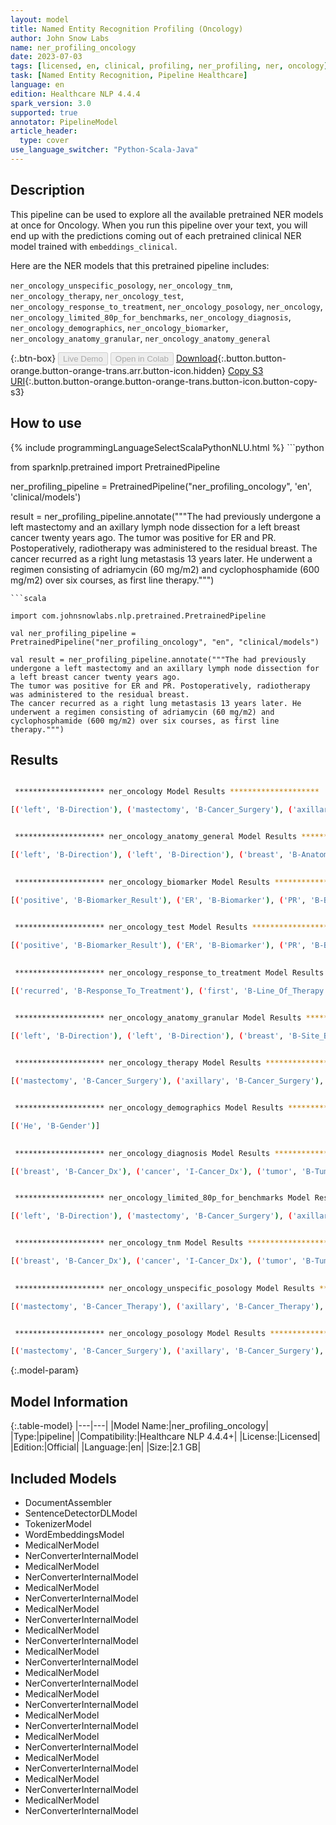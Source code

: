 ```yaml
---
layout: model
title: Named Entity Recognition Profiling (Oncology)
author: John Snow Labs
name: ner_profiling_oncology
date: 2023-07-03
tags: [licensed, en, clinical, profiling, ner_profiling, ner, oncology]
task: [Named Entity Recognition, Pipeline Healthcare]
language: en
edition: Healthcare NLP 4.4.4
spark_version: 3.0
supported: true
annotator: PipelineModel
article_header:
  type: cover
use_language_switcher: "Python-Scala-Java"
---
```


## Description

This pipeline can be used to explore all the available pretrained NER models at once for Oncology. When you run this pipeline over your text, you will end up with the predictions coming out of each pretrained clinical NER model trained with `embeddings_clinical`.

Here are the NER models that this pretrained pipeline includes:

`ner_oncology_unspecific_posology`, `ner_oncology_tnm`, `ner_oncology_therapy`, `ner_oncology_test`, `ner_oncology_response_to_treatment`, `ner_oncology_posology`, `ner_oncology`, `ner_oncology_limited_80p_for_benchmarks`, `ner_oncology_diagnosis`, `ner_oncology_demographics`, `ner_oncology_biomarker`, `ner_oncology_anatomy_granular`, `ner_oncology_anatomy_general`

{:.btn-box}
<button class="button button-orange" disabled>Live Demo</button>
<button class="button button-orange" disabled>Open in Colab</button>
[Download](https://s3.amazonaws.com/auxdata.johnsnowlabs.com/clinical/models/ner_profiling_oncology_en_4.4.4_3.0_1688359369063.zip){:.button.button-orange.button-orange-trans.arr.button-icon.hidden}
[Copy S3 URI](s3://auxdata.johnsnowlabs.com/clinical/models/ner_profiling_oncology_en_4.4.4_3.0_1688359369063.zip){:.button.button-orange.button-orange-trans.button-icon.button-copy-s3}

## How to use



<div class="tabs-box" markdown="1">
{% include programmingLanguageSelectScalaPythonNLU.html %}
```python

from sparknlp.pretrained import PretrainedPipeline

ner_profiling_pipeline = PretrainedPipeline("ner_profiling_oncology", 'en', 'clinical/models')

result = ner_profiling_pipeline.annotate("""The had previously undergone a left mastectomy and an axillary lymph node dissection for a left breast cancer twenty years ago.
The tumor was positive for ER and PR. Postoperatively, radiotherapy was administered to the residual breast.
The cancer recurred as a right lung metastasis 13 years later. He underwent a regimen consisting of adriamycin (60 mg/m2) and cyclophosphamide (600 mg/m2) over six courses, as first line therapy.""")

```
```scala

import com.johnsnowlabs.nlp.pretrained.PretrainedPipeline

val ner_profiling_pipeline = PretrainedPipeline("ner_profiling_oncology", "en", "clinical/models")

val result = ner_profiling_pipeline.annotate("""The had previously undergone a left mastectomy and an axillary lymph node dissection for a left breast cancer twenty years ago.
The tumor was positive for ER and PR. Postoperatively, radiotherapy was administered to the residual breast.
The cancer recurred as a right lung metastasis 13 years later. He underwent a regimen consisting of adriamycin (60 mg/m2) and cyclophosphamide (600 mg/m2) over six courses, as first line therapy.""")

```
</div>

## Results

```bash

 ******************** ner_oncology Model Results ******************** 

[('left', 'B-Direction'), ('mastectomy', 'B-Cancer_Surgery'), ('axillary', 'B-Cancer_Surgery'), ('lymph', 'I-Cancer_Surgery'), ('node', 'I-Cancer_Surgery'), ('dissection', 'I-Cancer_Surgery'), ('left', 'B-Direction'), ('breast', 'B-Cancer_Dx'), ('cancer', 'I-Cancer_Dx'), ('twenty', 'B-Relative_Date'), ('years', 'I-Relative_Date'), ('ago', 'I-Relative_Date'), ('tumor', 'B-Tumor_Finding'), ('positive', 'B-Biomarker_Result'), ('ER', 'B-Biomarker'), ('PR', 'B-Biomarker'), ('radiotherapy', 'B-Radiotherapy'), ('breast', 'B-Site_Breast'), ('cancer', 'B-Cancer_Dx'), ('recurred', 'B-Response_To_Treatment'), ('right', 'B-Direction'), ('lung', 'B-Site_Lung'), ('metastasis', 'B-Metastasis'), ('13', 'B-Relative_Date'), ('years', 'I-Relative_Date'), ('later', 'I-Relative_Date'), ('He', 'B-Gender'), ('adriamycin', 'B-Chemotherapy'), ('60', 'B-Dosage'), ('mg/m2', 'I-Dosage'), ('cyclophosphamide', 'B-Chemotherapy'), ('600', 'B-Dosage'), ('mg/m2', 'I-Dosage'), ('six', 'B-Cycle_Count'), ('courses', 'I-Cycle_Count'), ('first', 'B-Line_Of_Therapy'), ('line', 'I-Line_Of_Therapy')]


 ******************** ner_oncology_anatomy_general Model Results ******************** 

[('left', 'B-Direction'), ('left', 'B-Direction'), ('breast', 'B-Anatomical_Site'), ('right', 'B-Direction'), ('lung', 'B-Anatomical_Site')]

 
 ******************** ner_oncology_biomarker Model Results ******************** 

[('positive', 'B-Biomarker_Result'), ('ER', 'B-Biomarker'), ('PR', 'B-Biomarker')]

 
 ******************** ner_oncology_test Model Results ******************** 

[('positive', 'B-Biomarker_Result'), ('ER', 'B-Biomarker'), ('PR', 'B-Biomarker')]

 
 ******************** ner_oncology_response_to_treatment Model Results ******************** 

[('recurred', 'B-Response_To_Treatment'), ('first', 'B-Line_Of_Therapy'), ('line', 'I-Line_Of_Therapy')]


 ******************** ner_oncology_anatomy_granular Model Results ******************** 

[('left', 'B-Direction'), ('left', 'B-Direction'), ('breast', 'B-Site_Breast'), ('right', 'B-Direction'), ('lung', 'B-Site_Lung')]

 
 ******************** ner_oncology_therapy Model Results ******************** 

[('mastectomy', 'B-Cancer_Surgery'), ('axillary', 'B-Cancer_Surgery'), ('lymph', 'I-Cancer_Surgery'), ('node', 'I-Cancer_Surgery'), ('dissection', 'I-Cancer_Surgery'), ('radiotherapy', 'B-Radiotherapy'), ('recurred', 'B-Response_To_Treatment'), ('adriamycin', 'B-Chemotherapy'), ('60', 'B-Dosage'), ('mg/m2', 'I-Dosage'), ('cyclophosphamide', 'B-Chemotherapy'), ('600', 'B-Dosage'), ('mg/m2', 'I-Dosage'), ('six', 'B-Cycle_Count'), ('courses', 'I-Cycle_Count'), ('first', 'B-Line_Of_Therapy'), ('line', 'I-Line_Of_Therapy')]


 ******************** ner_oncology_demographics Model Results ******************** 

[('He', 'B-Gender')]

 
 ******************** ner_oncology_diagnosis Model Results ******************** 

[('breast', 'B-Cancer_Dx'), ('cancer', 'I-Cancer_Dx'), ('tumor', 'B-Tumor_Finding'), ('cancer', 'B-Cancer_Dx'), ('metastasis', 'B-Metastasis')]


 ******************** ner_oncology_limited_80p_for_benchmarks Model Results ******************** 

[('left', 'B-Direction'), ('mastectomy', 'B-Cancer_Surgery'), ('axillary', 'B-Cancer_Surgery'), ('lymph', 'I-Cancer_Surgery'), ('node', 'I-Cancer_Surgery'), ('dissection', 'I-Cancer_Surgery'), ('left', 'B-Direction'), ('breast', 'B-Cancer_Dx'), ('cancer', 'I-Cancer_Dx'), ('twenty', 'B-Relative_Date'), ('years', 'I-Relative_Date'), ('ago', 'I-Relative_Date'), ('tumor', 'B-Tumor_Finding'), ('positive', 'B-Biomarker_Result'), ('ER', 'B-Biomarker'), ('PR', 'B-Biomarker'), ('radiotherapy', 'B-Radiotherapy'), ('breast', 'B-Site_Breast'), ('cancer', 'B-Cancer_Dx'), ('recurred', 'B-Response_To_Treatment'), ('right', 'B-Direction'), ('lung', 'B-Site_Lung'), ('metastasis', 'B-Metastasis'), ('13', 'B-Relative_Date'), ('years', 'I-Relative_Date'), ('later', 'I-Relative_Date'), ('He', 'B-Gender'), ('adriamycin', 'B-Chemotherapy'), ('60', 'B-Dosage'), ('mg/m2', 'I-Dosage'), ('cyclophosphamide', 'B-Chemotherapy'), ('600', 'B-Dosage'), ('mg/m2', 'I-Dosage'), ('six', 'B-Cycle_Count'), ('courses', 'I-Cycle_Count'), ('first', 'B-Line_Of_Therapy'), ('line', 'I-Line_Of_Therapy')]


 ******************** ner_oncology_tnm Model Results ******************** 

[('breast', 'B-Cancer_Dx'), ('cancer', 'I-Cancer_Dx'), ('tumor', 'B-Tumor'), ('cancer', 'B-Cancer_Dx'), ('metastasis', 'B-Metastasis')]

 
 ******************** ner_oncology_unspecific_posology Model Results ******************** 

[('mastectomy', 'B-Cancer_Therapy'), ('axillary', 'B-Cancer_Therapy'), ('lymph', 'I-Cancer_Therapy'), ('node', 'I-Cancer_Therapy'), ('dissection', 'I-Cancer_Therapy'), ('radiotherapy', 'B-Cancer_Therapy'), ('adriamycin', 'B-Cancer_Therapy'), ('60', 'B-Posology_Information'), ('mg/m2', 'I-Posology_Information'), ('cyclophosphamide', 'B-Cancer_Therapy'), ('600', 'B-Posology_Information'), ('mg/m2', 'I-Posology_Information'), ('six', 'B-Posology_Information'), ('courses', 'I-Posology_Information')]


 ******************** ner_oncology_posology Model Results ******************** 

[('mastectomy', 'B-Cancer_Surgery'), ('axillary', 'B-Cancer_Surgery'), ('lymph', 'I-Cancer_Surgery'), ('node', 'I-Cancer_Surgery'), ('dissection', 'I-Cancer_Surgery'), ('radiotherapy', 'B-Radiotherapy'), ('adriamycin', 'B-Cancer_Therapy'), ('60', 'B-Dosage'), ('mg/m2', 'I-Dosage'), ('cyclophosphamide', 'B-Cancer_Therapy'), ('600', 'B-Dosage'), ('mg/m2', 'I-Dosage'), ('six', 'B-Cycle_Count'), ('courses', 'I-Cycle_Count')]


```

{:.model-param}
## Model Information

{:.table-model}
|---|---|
|Model Name:|ner_profiling_oncology|
|Type:|pipeline|
|Compatibility:|Healthcare NLP 4.4.4+|
|License:|Licensed|
|Edition:|Official|
|Language:|en|
|Size:|2.1 GB|

## Included Models

- DocumentAssembler
- SentenceDetectorDLModel
- TokenizerModel
- WordEmbeddingsModel
- MedicalNerModel
- NerConverterInternalModel
- MedicalNerModel
- NerConverterInternalModel
- MedicalNerModel
- NerConverterInternalModel
- MedicalNerModel
- NerConverterInternalModel
- MedicalNerModel
- NerConverterInternalModel
- MedicalNerModel
- NerConverterInternalModel
- MedicalNerModel
- NerConverterInternalModel
- MedicalNerModel
- NerConverterInternalModel
- MedicalNerModel
- NerConverterInternalModel
- MedicalNerModel
- NerConverterInternalModel
- MedicalNerModel
- NerConverterInternalModel
- MedicalNerModel
- NerConverterInternalModel
- MedicalNerModel
- NerConverterInternalModel